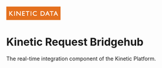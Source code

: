 ![Source Icon](thumbnail.png)
# Kinetic Request Bridgehub
The real-time integration component of the Kinetic Platform.
